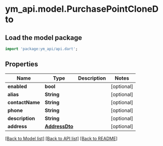 # ym_api.model.PurchasePointCloneDto

## Load the model package
```dart
import 'package:ym_api/api.dart';
```

## Properties
Name | Type | Description | Notes
------------ | ------------- | ------------- | -------------
**enabled** | **bool** |  | [optional] 
**alias** | **String** |  | [optional] 
**contactName** | **String** |  | [optional] 
**phone** | **String** |  | [optional] 
**description** | **String** |  | [optional] 
**address** | [**AddressDto**](AddressDto.md) |  | [optional] 

[[Back to Model list]](../README.md#documentation-for-models) [[Back to API list]](../README.md#documentation-for-api-endpoints) [[Back to README]](../README.md)


